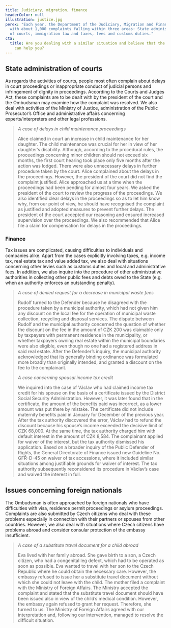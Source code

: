 ```yaml
---
title: Judiciary, migration, finance
headerColor: null
illustration: justice.jpg
perex: "Each year, the Department of the Judiciary, Migration and Finance deals
  with about 1,000 complaints falling within three areas: State administration
  of courts, immigration law and taxes, fees and customs duties."
cta:
  title: Are you dealing with a similar situation and believe that the Ombudsman
    can help you?
---
```

## State administration of courts

As regards the activities of courts, people most often complain about delays in court proceedings or inappropriate conduct of judicial persons and infringement of dignity in proceedings. According to the Courts and Judges Act, these complaints are to be dealt with by the president of the court and the Ombudsman may examine how the complaint was resolved. We also deal with activities of the Ministry of Justice, administration of the Public Prosecutor’s Office and administrative affairs concerning experts/interpreters and other legal professions.  



> *A case of delays in child maintenance proceedings* 
>
> Alice claimed in court an increase in child maintenance for her daughter. The child maintenance was crucial for her in view of her daughter’s disability. Although, according to the procedural rules, the proceedings concerning minor children should not exceed six months, the first court hearing took place only five months after the action was lodged. There were also unnecessary delays in further procedure taken by the court. Alice complained about the delays in the proceedings. However, the president of the court did not find the complaint justified. Alice approached us at a time when the proceedings had been pending for almost four years. We asked the president of the court to review the progress of the proceedings. We also identified clear delays in the proceedings so as to let him know why, from our point of view, he should have recognised the complaint as justified and adopted measures to prevent further delays. The president of the court accepted our reasoning and ensured increased supervision over the proceedings. We also recommended that Alice file a claim for compensation for delays in the proceedings.  

### Finance

Tax issues are complicated, causing difficulties to individuals and companies alike. Apart from the cases explicitly involving taxes, e.g. income tax, real estate tax and value added tax, we also deal with situations concerning other levies such as customs duties and local and administrative fees. In addition, we also inquire into the procedure of other administrative authorities in collecting other public fees and debts owed to the State (e.g. when an authority enforces an outstanding penalty). 



> *A case of denied request for a decrease in municipal waste fees*
>
> Rudolf turned to the Defender because he disagreed with the procedure taken by a municipal authority, which had not given him any discount on the local fee for the operation of municipal waste collection, recycling and disposal services. The dispute between Rudolf and the municipal authority concerned the question of whether the discount on the fee in the amount of CZK 200 was claimable only by taxpayers with permanent residence in the municipality, or whether taxpayers owning real estate within the municipal boundaries were also eligible, even though no one had a registered address in said real estate. After the Defender’s inquiry, the municipal authority acknowledged that its generally binding ordinance was formulated more broadly than originally intended, and granted a discount on the fee to the complainant.
>
>
>
> *A case concerning spousal income tax credit* 
>
> We inquired into the case of Václav who had claimed income tax credit for his spouse on the basis of a certificate issued by the District Social Security Administration. However, it was later found that in the certificate, the amount of the benefits paid was incorrect, as a lower amount was put there by mistake. The certificate did not include maternity benefits paid in January for December of the previous year. After the tax authority discovered the error, Václav had to refund the discount because his spouse’s income exceeded the decisive limit of CZK 68,000. At the same time, the tax authority charged him with default interest in the amount of CZK 8,584. The complainant applied for waiver of the interest, but the tax authority dismissed his application. Based on a broader inquiry of the Public Defender of Rights, the General Directorate of Finance issued new Guideline No. GFŘ–D–45 on waiver of tax accessions, where it included similar situations among justifiable grounds for waiver of interest. The tax authority subsequently reconsidered its procedure in Václav’s case and waived the interest in full.
>
>

## Issues concerning foreign nationals

The Ombudsman is often approached by foreign nationals who have difficulties with visa, residence permit proceedings or asylum proceedings. Complaints are also submitted by Czech citizens who deal with these problems especially in connection with their partners or spouses from other countries. However, we also deal with situations where Czech citizens have problems abroad and consider consular protection of the embassy insufficient.  



> *A case of a substitute travel document for a child abroad*
>
> Eva lived with her family abroad. She gave birth to a son, a Czech citizen, who had a congenital leg defect, which had to be operated as soon as possible. Eva wanted to travel with her son to the Czech Republic where he could obtain the necessary care. However, the embassy refused to issue her a substitute travel document without which she could not leave with the child. The mother filed a complaint with the Ministry of Foreign Affairs. The Ministry accepted the complaint and stated that the substitute travel document should have been issued also in view of the child’s medical condition. However, the embassy again refused to grant her request. Therefore, she turned to us. The Ministry of Foreign Affairs agreed with our interpretation and, following our intervention, managed to resolve the difficult situation. 
>
>